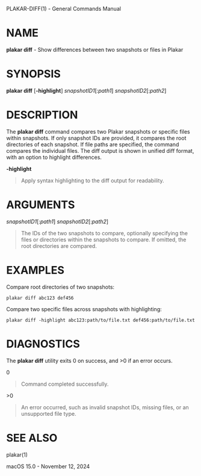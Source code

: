 PLAKAR-DIFF(1) - General Commands Manual

# NAME

**plakar diff** - Show differences between two snapshots or files in Plakar

# SYNOPSIS

**plakar diff**
\[**-highlight**]
*snapshotID1*\[:*path1*]
*snapshotID2*\[:*path2*]

# DESCRIPTION

The
**plakar diff**
command compares two Plakar snapshots or specific files within
snapshots.
If only snapshot IDs are provided, it compares the root directories of
each snapshot.
If file paths are specified, the command compares the individual
files.
The diff output is shown in unified diff format, with an option to
highlight differences.

**-highlight**

> Apply syntax highlighting to the diff output for readability.

# ARGUMENTS

*snapshotID1*\[:*path1*] *snapshotID2*\[:*path2*]

> The IDs of the two snapshots to compare, optionally specifying the
> files or directories within the snapshots to compare.
> If omitted, the root directories are compared.

# EXAMPLES

Compare root directories of two snapshots:

	plakar diff abc123 def456

Compare two specific files across snapshots with highlighting:

	plakar diff -highlight abc123:path/to/file.txt def456:path/to/file.txt

# DIAGNOSTICS

The **plakar diff** utility exits&#160;0 on success, and&#160;&gt;0 if an error occurs.

0

> Command completed successfully.

&gt;0

> An error occurred, such as invalid snapshot IDs, missing files, or an
> unsupported file type.

# SEE ALSO

plakar(1)

macOS 15.0 - November 12, 2024
